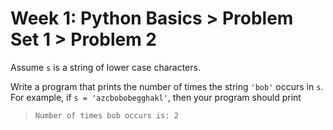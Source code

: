# Week 1: Python Basics > Problem Set 1 > Problem 2

Assume `s` is a string of lower case characters.

Write a program that prints the number of times the string `'bob'` occurs in `s`. For example, if `s = 'azcbobobegghakl'`, then your program should print

> `Number of times bob occurs is: 2`

